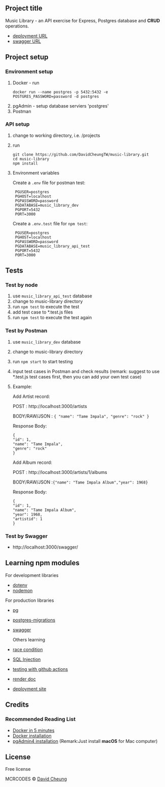 ## Project title

Music Library - an API exercise for Express, Postgres database and **CRUD** operations.

- [deployment URL](https://music-library-dav-oct22.onrender.com)
- [swagger URL](https://music-library-dav-oct22.onrender.com/swagger)

## Project setup

### Environment setup

1. Docker - run
   ```
   docker run --name postgres -p 5432:5432 -e POSTGRES_PASSWORD=password -d postgres
   ```
2. pgAdmin - setup database serviers 'postgres'
3. Postman

### API setup

1. change to working directory, i.e. /projects
2. run
   ```
   git clone https://github.com/DavidCheungTW/music-library.git
   cd music-library
   npm install
   ```
3. Environment variables

   Create a `.env` file for postman test:

   ```
    PGUSER=postgres
    PGHOST=localhost
    PGPASSWORD=password
    PGDATABASE=music_library_dev
    PGPORT=5432
    PORT=3000
   ```

   Create a `.env.test` file for `npm test`:

   ```
    PGUSER=postgres
    PGHOST=localhost
    PGPASSWORD=password
    PGDATABASE=music_library_api_test
    PGPORT=5432
    PORT=3000
   ```

## Tests

### Test by node

1. use `music_library_api_test` database
2. change to music-library directory
3. run `npm test` to execute the test
4. add test case to \*.test.js files
5. run `npm test` to execute the test again

### Test by Postman

1. use `music_library_dev` database
2. change to music-library directory
3. run `npm start` to start testing
4. input test cases in Postman and check results (remark: suggest to use \*.test.js test cases first, then you can add your own test case)
5. Example:

   Add Artist record:

   POST : http://localhost:3000/artists

   BODY/RAW/JSON :
   `{ "name": "Tame Impala", "genre": "rock" }`

   Response Body:

   ```
   {
   "id": 1,
   "name": "Tame Impala",
   "genre": "rock"
   }
   ```

   Add Album record:

   POST : http://localhost:3000/artists/1/albums

   BODY/RAW/JSON :`{"name": "Tame Impala Album","year": 1968}`

   Response Body:

   ```
   {
   "id": 1,
   "name": "Tame Impala Album",
   "year": 1968,
   "artistid": 1
   }
   ```

### Test by Swagger

- http://localhost:3000/swagger/

## Learning npm modules

For development libraries

- [dotenv](https://github.com/motdotla/dotenv)
- [nodemon](https://www.npmjs.com/package/nodemon)

For production libraries

- [pg](https://node-postgres.com/)
- [postgres-migrations](https://www.npmjs.com/package/postgres-migrations)
- [swagger](https://dailyspaghetticode.com/adding-swagger-to-your-expressjs-api/)

  Others learning

- [race condition](https://www.youtube.com/watch?v=KF8dF1QS8Go)
- [SQL Injection](https://www.veracode.com/blog/secure-development/how-prevent-sql-injection-nodejs)
- [testing with github actions](https://docs.github.com/en/actions/quickstart)
- [render doc](https://render.com/docs/)
- [deployment site](https://dashboard.render.com/)

## Credits

### Recommended Reading List

- [Docker in 5 minutes](https://www.youtube.com/watch?v=_dfLOzuIg2o)
- [Docker installation](https://docs.docker.com/get-docker/)
- [pgAdmin4 installation](https://www.pgadmin.org/download/) (Remark:Just install **macOS** for Mac computer)

## License

Free license

MCRCODES © [David Cheung]()
